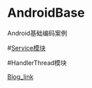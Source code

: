 # AndroidBase
Android基础编码案例<br/>


#[Service模块](https://github.com/waylen505/AndroidBase/tree/master/service/src/main/java/com/servicedemo/project)

#HandlerThread模块

[Blog_link](http://waylenw.github.io/Android/android-handler-thread-usage/)


